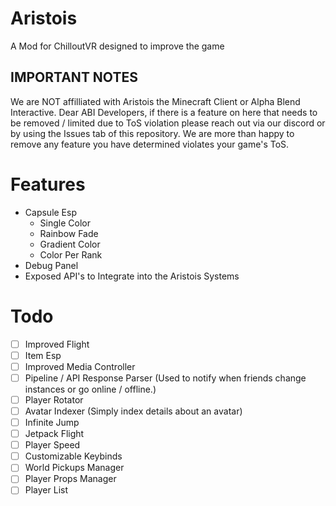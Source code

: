 # Aristois
A Mod for ChilloutVR designed to improve the game

## IMPORTANT NOTES
We are NOT affilliated with Aristois the Minecraft Client or Alpha Blend Interactive.
Dear ABI Developers, if there is a feature on here that needs to be removed / limited due to ToS violation please reach out via our discord or by using the Issues tab of this repository. We are more than happy to remove any feature you have determined violates your game's ToS.

# Features
- Capsule Esp
  - Single Color
  - Rainbow Fade
  - Gradient Color
  - Color Per Rank
- Debug Panel
- Exposed API's to Integrate into the Aristois Systems

# Todo
- [ ] Improved Flight
- [ ] Item Esp
- [ ] Improved Media Controller
- [ ] Pipeline / API Response Parser (Used to notify when friends change instances or go online / offline.)
- [ ] Player Rotator
- [ ] Avatar Indexer (Simply index details about an avatar)
- [ ] Infinite Jump
- [ ] Jetpack Flight
- [ ] Player Speed
- [ ] Customizable Keybinds
- [ ] World Pickups Manager
- [ ] Player Props Manager
- [ ] Player List
